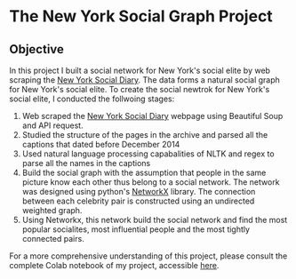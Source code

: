 # The New York Social Graph Project
## Objective
In this project I built a social network for New York's social elite by web scraping the [New York Social Diary](https://colab.research.google.com/corgiredirector?site=https%3A%2F%2Fweb.archive.org%2Fweb%2F20150913224145%2Fhttp%3A%2F%2Fwww.newyorksocialdiary.com%2F). The data forms a natural social graph for New York's social elite. To create the social newtrok for New York's social elite, I conducted the follwoing stages:
1. Web scraped the [New York Social Diary](https://colab.research.google.com/corgiredirector?site=https%3A%2F%2Fweb.archive.org%2Fweb%2F20150913224145%2Fhttp%3A%2F%2Fwww.newyorksocialdiary.com%2F) webpage using Beautiful Soup and API request.
2. Studied the structure of the pages in the archive and parsed all the captions that dated before December 2014
3. Used natural language processing capabalities of NLTK and regex to parse all the names in the captions
4. Build the social graph with the assumption that people in the same picture know each other thus belong to a social network. The network was designed using python's [NetworkX](https://colab.research.google.com/corgiredirector?site=https%3A%2F%2Fnetworkx.github.io%2F) library. The connection between each celebrity pair is constructed using an undirected weighted graph.
5. Using Networkx, this network build the social network and find the most popular socialites, most influential people and the most tightly connected pairs.

For a more comprehensive understanding of this project, please consult the complete Colab notebook of my project, accessible [here](https://github.com/hhaeri/The-New-York-Social-Graph/blob/main/social_network_graph.ipynb).
